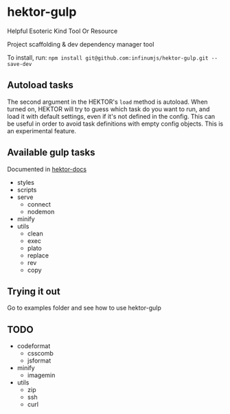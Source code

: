 # hektor-gulp

Helpful Esoteric Kind Tool Or Resource

Project scaffolding &amp; dev dependency manager tool

To install, run: ``npm install git@github.com:infinumjs/hektor-gulp.git --save-dev``

## Autoload tasks
The second argument in the HEKTOR's ``load`` method is autoload. When turned on, HEKTOR will try to guess which task do you want to run, and load it with default settings, even if it's not defined in the config. This can be useful in order to avoid task definitions with empty config objects.
This is an experimental feature.

## Available gulp tasks

Documented in [hektor-docs](https://github.com/infinumjs/hektor-docs)

* styles
* scripts
* serve
  * connect
  * nodemon
* minify
* utils
  * clean
  * exec
  * plato
  * replace
  * rev
  * copy

## Trying it out

Go to examples folder and see how to use hektor-gulp

## TODO

* codeformat
  * csscomb
  * jsformat
* minify
  * imagemin
* utils
  * zip
  * ssh
  * curl
